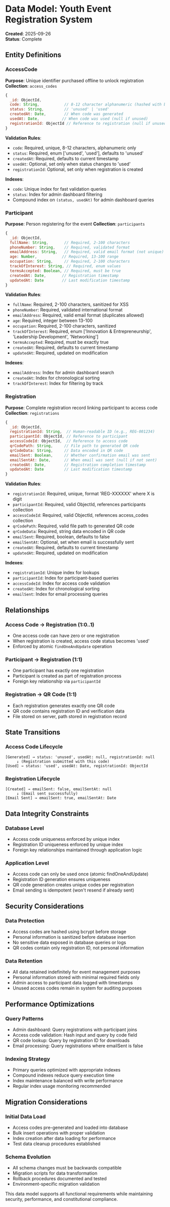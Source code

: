 # Data Model: Youth Event Registration System

**Created**: 2025-09-26  
**Status**: Complete

## Entity Definitions

### AccessCode
**Purpose**: Unique identifier purchased offline to unlock registration
**Collection**: `access_codes`

```javascript
{
  _id: ObjectId,
  code: String,           // 8-12 character alphanumeric (hashed with bcrypt)
  status: String,         // 'unused' | 'used'  
  createdAt: Date,        // When code was generated
  usedAt: Date,          // When code was used (null if unused)
  registrationId: ObjectId // Reference to registration (null if unused)
}
```

**Validation Rules**:
- `code`: Required, unique, 8-12 characters, alphanumeric only
- `status`: Required, enum ['unused', 'used'], defaults to 'unused'
- `createdAt`: Required, defaults to current timestamp
- `usedAt`: Optional, set only when status changes to 'used'
- `registrationId`: Optional, set only when registration is created

**Indexes**:
- `code`: Unique index for fast validation queries
- `status`: Index for admin dashboard filtering
- Compound index on `(status, usedAt)` for admin dashboard queries

### Participant
**Purpose**: Person registering for the event
**Collection**: `participants`

```javascript
{
  _id: ObjectId,
  fullName: String,       // Required, 2-100 characters
  phoneNumber: String,    // Required, validated format
  emailAddress: String,   // Required, valid email format (not unique)
  age: Number,           // Required, 13-100 range
  occupation: String,     // Required, 2-100 characters
  trackOfInterest: String, // Required, enum values
  termsAccepted: Boolean, // Required, must be true
  createdAt: Date,       // Registration timestamp
  updatedAt: Date        // Last modification timestamp
}
```

**Validation Rules**:
- `fullName`: Required, 2-100 characters, sanitized for XSS
- `phoneNumber`: Required, validated international format
- `emailAddress`: Required, valid email format (duplicates allowed)
- `age`: Required, integer between 13-100
- `occupation`: Required, 2-100 characters, sanitized
- `trackOfInterest`: Required, enum ['Innovation & Entrepreneurship', 'Leadership Development', 'Networking']
- `termsAccepted`: Required, must be exactly true
- `createdAt`: Required, defaults to current timestamp
- `updatedAt`: Required, updated on modification

**Indexes**:
- `emailAddress`: Index for admin dashboard search
- `createdAt`: Index for chronological sorting
- `trackOfInterest`: Index for filtering by track

### Registration
**Purpose**: Complete registration record linking participant to access code
**Collection**: `registrations`

```javascript
{
  _id: ObjectId,
  registrationId: String,  // Human-readable ID (e.g., REG-001234)
  participantId: ObjectId, // Reference to participant
  accessCodeId: ObjectId,  // Reference to access code
  qrCodePath: String,     // File path to generated QR code
  qrCodeData: String,     // Data encoded in QR code
  emailSent: Boolean,     // Whether confirmation email was sent
  emailSentAt: Date,      // When email was sent (null if not sent)
  createdAt: Date,        // Registration completion timestamp
  updatedAt: Date         // Last modification timestamp
}
```

**Validation Rules**:
- `registrationId`: Required, unique, format 'REG-XXXXXX' where X is digit
- `participantId`: Required, valid ObjectId, references participants collection
- `accessCodeId`: Required, valid ObjectId, references access_codes collection
- `qrCodePath`: Required, valid file path to generated QR code
- `qrCodeData`: Required, string data encoded in QR code
- `emailSent`: Required, boolean, defaults to false
- `emailSentAt`: Optional, set when email is successfully sent
- `createdAt`: Required, defaults to current timestamp
- `updatedAt`: Required, updated on modification

**Indexes**:
- `registrationId`: Unique index for lookups
- `participantId`: Index for participant-based queries
- `accessCodeId`: Index for access code validation
- `createdAt`: Index for chronological sorting
- `emailSent`: Index for email processing queries

## Relationships

### Access Code → Registration (1:0..1)
- One access code can have zero or one registration
- When registration is created, access code status becomes 'used'
- Enforced by atomic `findOneAndUpdate` operation

### Participant → Registration (1:1)
- One participant has exactly one registration
- Participant is created as part of registration process
- Foreign key relationship via `participantId`

### Registration → QR Code (1:1)
- Each registration generates exactly one QR code
- QR code contains registration ID and verification data
- File stored on server, path stored in registration record

## State Transitions

### Access Code Lifecycle
```
[Generated] → status: 'unused', usedAt: null, registrationId: null
     ↓ (Registration submitted with this code)
[Used] → status: 'used', usedAt: Date, registrationId: ObjectId
```

### Registration Lifecycle
```
[Created] → emailSent: false, emailSentAt: null
     ↓ (Email sent successfully)
[Email Sent] → emailSent: true, emailSentAt: Date
```

## Data Integrity Constraints

### Database Level
- Access code uniqueness enforced by unique index
- Registration ID uniqueness enforced by unique index
- Foreign key relationships maintained through application logic

### Application Level
- Access code can only be used once (atomic findOneAndUpdate)
- Registration ID generation ensures uniqueness
- QR code generation creates unique codes per registration
- Email sending is idempotent (won't resend if already sent)

## Security Considerations

### Data Protection
- Access codes are hashed using bcrypt before storage
- Personal information is sanitized before database insertion
- No sensitive data exposed in database queries or logs
- QR codes contain only registration ID, not personal information

### Data Retention
- All data retained indefinitely for event management purposes
- Personal information stored with minimal required fields only
- Admin access to participant data logged with timestamps
- Unused access codes remain in system for auditing purposes

## Performance Optimizations

### Query Patterns
- Admin dashboard: Query registrations with participant joins
- Access code validation: Hash input and query by code field
- QR code lookup: Query by registration ID for downloads
- Email processing: Query registrations where emailSent is false

### Indexing Strategy
- Primary queries optimized with appropriate indexes
- Compound indexes reduce query execution time
- Index maintenance balanced with write performance
- Regular index usage monitoring recommended

## Migration Considerations

### Initial Data Load
- Access codes pre-generated and loaded into database
- Bulk insert operations with proper validation
- Index creation after data loading for performance
- Test data cleanup procedures established

### Schema Evolution
- All schema changes must be backwards compatible
- Migration scripts for data transformation
- Rollback procedures documented and tested
- Environment-specific migration validation

This data model supports all functional requirements while maintaining security, performance, and constitutional compliance.